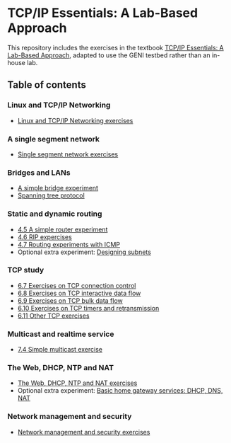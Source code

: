 # TCP/IP Essentials: A Lab-Based Approach

This repository includes the exercises in the textbook [TCP/IP Essentials: A Lab-Based Approach](https://www.amazon.com/TCP-IP-Essentials-Lab-Based-Approach/dp/052160124X), adapted to use the GENI testbed rather than an in-house lab.

## Table of contents

### Linux and TCP/IP Networking

* [Linux and TCP/IP Networking exercises](http://hyperion.poly.edu:8080/wiki/index.php/Linux_and_TCP/IP_Networking_(online_version))

### A single segment network

* [Single segment network exercises](http://hyperion.poly.edu:8080/wiki/index.php/A_single_segment_network_(online_version))

### Bridges and LANs

* [A simple bridge experiment](http://hyperion.poly.edu:8080/wiki/index.php/Bridges_and_LANs_(online_version))
* [Spanning tree protocol](https://witestlab.poly.edu/blog/the-spanning-tree-protocol/)

### Static and dynamic routing

* [4.5 A simple router experiment](https://github.com/ffund/tcp-ip-essentials/blob/master/el5373-lab4-45.md)
* [4.6 RIP expercises](https://github.com/ffund/tcp-ip-essentials/blob/master/el5373-lab4-46.md)
* [4.7 Routing experiments with ICMP](https://github.com/ffund/tcp-ip-essentials/blob/master/el5373-lab4-47.md)
* Optional extra experiment: [Designing subnets](https://witestlab.poly.edu/blog/designing-subnets/)

### TCP study

* [6.7 Exercises on TCP connection control](https://github.com/ffund/tcp-ip-essentials/blob/master/el5373-lab6-67.md)
* [6.8 Exercises on TCP interactive data flow](https://github.com/ffund/tcp-ip-essentials/blob/master/el5373-lab6-68.md)
* [6.9 Exercises on TCP bulk data flow](https://github.com/ffund/tcp-ip-essentials/blob/master/el5373-lab6-69.md)
* [6.10 Exercises on TCP timers and retransmission](https://github.com/ffund/tcp-ip-essentials/blob/master/el5373-lab6-610.md)
* [6.11 Other TCP exercises](https://github.com/ffund/tcp-ip-essentials/blob/master/el5373-lab6-611.md)

### Multicast and realtime service

* [7.4 Simple multicast exercise](https://github.com/ffund/tcp-ip-essentials/blob/master/el5373-lab7-74.md)


### The Web, DHCP, NTP and NAT

* [The Web, DHCP, NTP and NAT exercises](http://hyperion.poly.edu:8080/wiki/index.php/The_Web,_DHCP,_NTP_and_NAT_(online_version))
* Optional extra experiment: [Basic home gateway services: DHCP, DNS, NAT](https://witestlab.poly.edu/blog/basic-home-gateway-services-dhcp-dns-nat/)

### Network management and security

* [Network management and security exercises](http://hyperion.poly.edu:8080/wiki/index.php/Network_management_and_security_(online_version))
